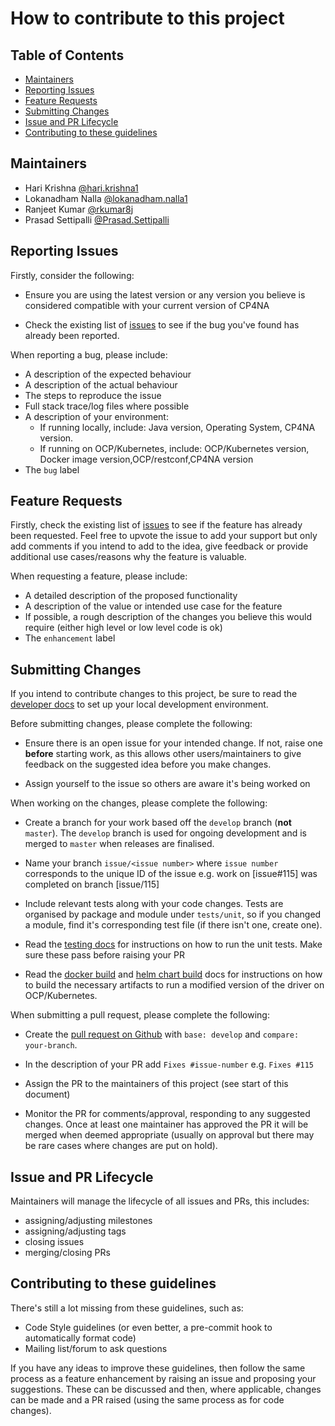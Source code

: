# How to contribute to this project

## Table of Contents

- [Maintainers](#maintainers)
- [Reporting Issues](#reporting-issues)
- [Feature Requests](#feature-requests)
- [Submitting Changes](#submitting-changes)
- [Issue and PR Lifecycle](#issue-and-pr-lifecycle)
- [Contributing to these guidelines](#contributing-to-these-guidelines)

## Maintainers

- Hari Krishna [@hari.krishna1](https://github.com/hari.krishna1)
- Lokanadham Nalla [@lokanadham.nalla1](https://github.com/lokanadham.nalla1)
- Ranjeet Kumar [@rkumar8j](https://github.com/rkumar8j)
- Prasad Settipalli [@Prasad.Settipalli](https://github.com/prasad.settipalli)


## Reporting Issues

Firstly, consider the following:

- Ensure you are using the latest version or any version you believe is considered compatible with your current version of CP4NA

- Check the existing list of [issues](https://github.com/IBM/restconf-driver/issues/) to see if the bug you've found has already been reported.

When reporting a bug, please include:

- A description of the expected behaviour
- A description of the actual behaviour
- The steps to reproduce the issue
- Full stack trace/log files where possible
- A description of your environment:
    - If running locally, include: Java version, Operating System, CP4NA version.
    - If running on OCP/Kubernetes, include: OCP/Kubernetes version, Docker image version,OCP/restconf,CP4NA version
- The `bug` label

## Feature Requests

Firstly, check the existing list of [issues](https://github.com/IBM/restconf-driver/issues/) to see if the feature has already been requested. Feel free to upvote the issue to add your support but only add comments if you intend to add to the idea, give feedback or provide additional use cases/reasons why the feature is valuable.

When requesting a feature, please include:

- A detailed description of the proposed functionality
- A description of the value or intended use case for the feature
- If possible, a rough description of the changes you believe this would require (either high level or low level code is ok)
- The `enhancement` label

## Submitting Changes

If you intend to contribute changes to this project, be sure to read the [developer docs](https://github.com/IBM/restconf-driver/blob/master/developer_docs/dev-env.md) to set up your local development environment.

Before submitting changes, please complete the following:

- Ensure there is an open issue for your intended change. If not, raise one **before** starting work, as this allows other users/maintainers to give feedback on the suggested idea before you make changes.

- Assign yourself to the issue so others are aware it's being worked on

When working on the changes, please complete the following:

- Create a branch for your work based off the `develop` branch (**not** `master`). The `develop` branch is used for ongoing development and is merged to `master` when releases are finalised. 

- Name your branch `issue/<issue number>` where `issue number` corresponds to the unique ID of the issue e.g. work on [issue#115] was completed on branch [issue/115]

- Include relevant tests along with your code changes. Tests are organised by package and module under `tests/unit`, so if you changed a module, find it's corresponding test file (if there isn't one, create one).

- Read the [testing docs](https://github.com/IBM/restconf-driver/blob/master/developer_docs/testing.md) for instructions on how to run the unit tests. Make sure these pass before raising your PR

- Read the [docker build](https://github.com/IBM/restconf-driver/blob/master/developer_docs/docker-image.md) and [helm chart build](https://github.com/IBM/restconf-driver/blob/master/developer_docs/helm-chart.md) docs for instructions on how to build the necessary artifacts to run a modified version of the driver on OCP/Kubernetes.

 When submitting a pull request, please complete the following:

- Create the [pull request on Github](https://github.com/IBM/restconf-driver/compare) with `base: develop` and `compare: your-branch`. 

- In the description of your PR add `Fixes #issue-number` e.g. `Fixes #115` 

- Assign the PR to the maintainers of this project (see start of this document)

- Monitor the PR for comments/approval, responding to any suggested changes. Once at least one maintainer has approved the PR it will be merged when deemed appropriate (usually on approval but there may be rare cases where changes are put on hold).

## Issue and PR Lifecycle

Maintainers will manage the lifecycle of all issues and PRs, this includes:

- assigning/adjusting milestones
- assigning/adjusting tags
- closing issues
- merging/closing PRs

## Contributing to these guidelines

There's still a lot missing from these guidelines, such as:

- Code Style guidelines (or even better, a pre-commit hook to automatically format code)
- Mailing list/forum to ask questions

If you have any ideas to improve these guidelines, then follow the same process as a feature enhancement by raising an issue and proposing your suggestions. These can be discussed and then, where applicable, changes can be made and a PR raised (using the same process as for code changes).
